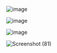


![image](https://github.com/zamronionyy/Semester4/assets/146084635/e1f4b013-8afe-4e5a-acac-4e92c4a79884)


![image](https://github.com/zamronionyy/Semester4/assets/146084635/d651cb82-059a-4746-9dfe-0165c114a178)



![image](https://github.com/zamronionyy/Semester4/assets/146084635/22a64c02-0a63-44d1-93bc-2706b6c1353b)

![Screenshot (81)](https://github.com/zamronionyy/Semester4/assets/146084635/0c3b59dd-7c48-451f-b795-6120ef901d5b)



